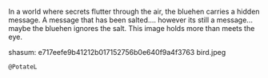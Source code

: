 In a world where secrets flutter through the air, the bluehen carries a hidden message. A message that has been salted.... however its still a message... maybe the bluehen ignores the salt. This image holds more than meets the eye.

shasum: e717eefe9b41212b017152756b0e640f9a4f3763 bird.jpeg

    @PotateL
